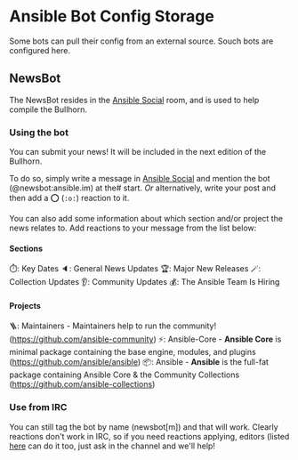# Ansible Bot Config Storage

Some bots can pull their config from an external source. Souch bots are configured here.

## NewsBot

The NewsBot resides in the [Ansible Social](https://matrix.to/#/#social:ansible.com) room, and is used to help compile the Bullhorn.

### Using the bot

You can submit your news! It will be included in the next edition of the Bullhorn.

To do so, simply write a message in [Ansible Social](https://matrix.to/#/#social:ansible.com) and mention the bot (@newsbot:ansible.im) at the#
start. *Or* alternatively, write your post and then add a :o: (`:o:`) reaction to it.

You can also add some information about which section and/or project the news relates to. Add reactions to your message from the list below:

#### Sections

⏱️: Key Dates
🔈️: General News Updates
🏆️: Major New Releases
🪄: Collection Updates
👂️: Community Updates
💰️: The Ansible Team Is Hiring

#### Projects

🪜: Maintainers - Maintainers help to run the community! (https://github.com/ansible-community)
⚡️: Ansible-Core - **Ansible Core** is minimal package containing the base engine, modules, and plugins (https://github.com/ansible/ansible)
📦️: Ansible - **Ansible** is the full-fat package containing Ansible Core & the Community Collections (https://github.com/ansible-collections)

### Use from IRC

You can still tag the bot by name (newsbot[m]) and that will work. Clearly reactions don't work in IRC, so if you need reactions applying, editors
(listed [here](https://github.com/ansible-community/ansible.im/blob/main/bots/newsbot-config.toml#L10) can do it too, just ask in the channel
and we'll help!

